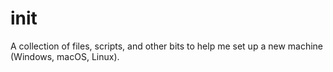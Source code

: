 # init
A collection of files, scripts, and other bits to help me set up a new machine (Windows, macOS, Linux).
